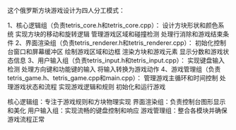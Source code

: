这个俄罗斯方块游戏设计为四人分工模式：

1、核心逻辑组（负责tetris_core.h和tetris_core.cpp）：
设计方块形状和颜色系统
实现方块的移动和旋转逻辑
管理游戏区域和碰撞检测
处理行消除和游戏结束条件
2、界面渲染组（负责tetris_renderer.h和tetris_renderer.cpp）：
初始化控制台窗口和屏幕缓冲区
绘制游戏区域和边框
渲染方块和游戏元素
显示分数和游戏状态信息
3、用户输入组（负责tetris_input.h和tetris_input.cpp）：
实现键盘输入检测
处理方向键和功能键的输入
将输入转换为游戏动作
4、游戏管理组（负责tetris_game.h、tetris_game.cpp和main.cpp）：
管理游戏主循环和时间控制
处理游戏状态和流程
实现游戏逻辑和规则
初始化和运行游戏

核心逻辑组：专注于游戏规则和方块物理实现
界面渲染组：负责控制台图形显示和美化
用户输入组：实现流畅的键盘控制和响应
游戏管理组：整合各模块并确保游戏流程正常


